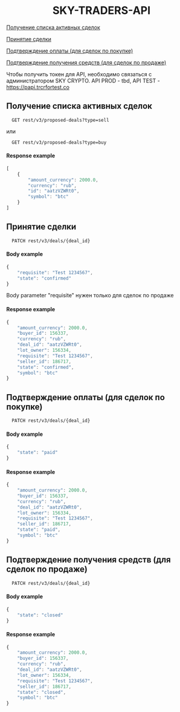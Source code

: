 <h1 align="center">SKY-TRADERS-API</h1>

[Получение списка активных сделок](#activeDeals)

[Принятие сделки](#acceptDeal)

[Подтверждение оплаты (для сделок по покупке)](#approvePayment)

[Подтверждение получения средств (для сделок по продаже)](#approveReceiving)

Чтобы получить токен для API, необходимо связаться с администратором SKY CRYPTO.
API PROD - tbd, API TEST - https://papi.trcrfortest.co

<a name="activeDeals"></a>
## Получение списка активных сделок

```http
  GET rest/v3/proposed-deals?type=sell
```
или
```http
  GET rest/v3/proposed-deals?type=buy
```

#### Response example

```javascript
[
    {
        "amount_currency": 2000.0,
        "currency": "rub",
        "id": "aatzVZWRt0",
        "symbol": "btc"
    }
]
```

<a name="acceptDeal"></a>
## Принятие сделки

```http
  PATCH rest/v3/deals/{deal_id}
```

#### Body example

```javascript
{
    "requisite": "Test 1234567",
    "state": "confirmed"
}
```

Body parameter "requisite" нужен только для сделок по продаже

#### Response example

```javascript
{
    "amount_currency": 2000.0,
    "buyer_id": 156337,
    "currency": "rub",
    "deal_id": "aatzVZWRt0",
    "lot_owner": 156334,
    "requisite": "Test 1234567",
    "seller_id": 186717,
    "state": "confirmed",
    "symbol": "btc"
}
```

<a name="approvePayment"></a>
## Подтверждение оплаты (для сделок по покупке)

```http
  PATCH rest/v3/deals/{deal_id}
```

#### Body example

```javascript
{
    "state": "paid"
}
```

#### Response example

```javascript
{
    "amount_currency": 2000.0,
    "buyer_id": 156337,
    "currency": "rub",
    "deal_id": "aatzVZWRt0",
    "lot_owner": 156334,
    "requisite": "Test 1234567",
    "seller_id": 186717,
    "state": "paid",
    "symbol": "btc"
}
```

<a name="approveReceiving"></a>
## Подтверждение получения средств (для сделок по продаже)

```http
  PATCH rest/v3/deals/{deal_id}
```

#### Body example

```javascript
{
    "state": "closed"
}
```

#### Response example

```javascript
{
    "amount_currency": 2000.0,
    "buyer_id": 156337,
    "currency": "rub",
    "deal_id": "aatzVZWRt0",
    "lot_owner": 156334,
    "requisite": "Test 1234567",
    "seller_id": 186717,
    "state": "closed",
    "symbol": "btc"
}
```
